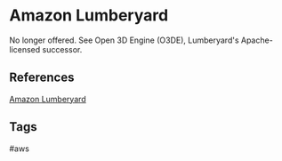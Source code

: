 # Amazon Lumberyard

No longer offered. See Open 3D Engine (O3DE), Lumberyard's Apache-licensed successor.  

## References
[Amazon Lumberyard](https://aws.amazon.com/lumberyard/)

## Tags
#aws
